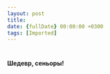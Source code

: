 ```yaml
---
layout: post
title: 
date: {fullDate} 00:00:00 +0300
tags: [Imported]
---
```

# 

**Шедевр, сеньоры!**